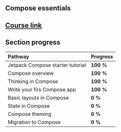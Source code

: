 ## Compose essentials

## [Course link](https://developer.android.com/courses/pathways/jetpack-compose-for-android-developers-1)

## Section progress

| Pathway                          | Progress  |
|:---------------------------------|:----------|
| Jetpack Compose starter tutorial | **100 %** |
| Compose overview                 | **100 %** |
| Thinking in Compose              | **100 %** |
| Write your firs Compose app      | **100 %** |
| Basic layouts in Compose         | **0 %**   |
| State in Compose                 | **0 %**   |
| Compose theming                  | **0 %**   |
| Migration to Compose             | **0 %**   |
